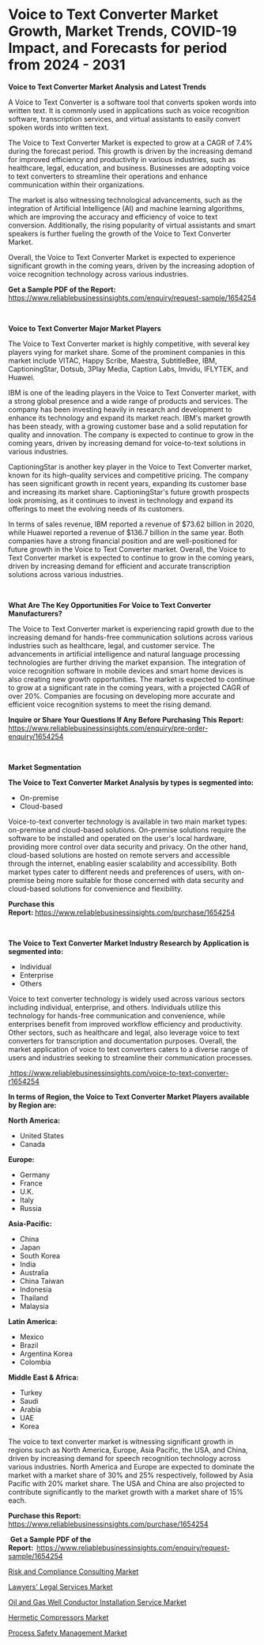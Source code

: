 <p><h1>Voice to Text Converter Market Growth, Market Trends, COVID-19 Impact, and Forecasts for period from 2024 - 2031</h1></p><p><strong>Voice to Text Converter Market Analysis and Latest Trends</strong></p>
<p><p>A Voice to Text Converter is a software tool that converts spoken words into written text. It is commonly used in applications such as voice recognition software, transcription services, and virtual assistants to easily convert spoken words into written text.</p><p>The Voice to Text Converter Market is expected to grow at a CAGR of 7.4% during the forecast period. This growth is driven by the increasing demand for improved efficiency and productivity in various industries, such as healthcare, legal, education, and business. Businesses are adopting voice to text converters to streamline their operations and enhance communication within their organizations.</p><p>The market is also witnessing technological advancements, such as the integration of Artificial Intelligence (AI) and machine learning algorithms, which are improving the accuracy and efficiency of voice to text conversion. Additionally, the rising popularity of virtual assistants and smart speakers is further fueling the growth of the Voice to Text Converter Market.</p><p>Overall, the Voice to Text Converter Market is expected to experience significant growth in the coming years, driven by the increasing adoption of voice recognition technology across various industries.</p></p>
<p><strong>Get a Sample PDF of the Report:&nbsp;</strong> <a href="https://www.reliablebusinessinsights.com/enquiry/request-sample/1654254">https://www.reliablebusinessinsights.com/enquiry/request-sample/1654254</a></p>
<p>&nbsp;</p>
<p><strong>Voice to Text Converter Major Market Players</strong></p>
<p><p>The Voice to Text Converter market is highly competitive, with several key players vying for market share. Some of the prominent companies in this market include VITAC, Happy Scribe, Maestra, SubtitleBee, IBM, CaptioningStar, Dotsub, 3Play Media, Caption Labs, Imvidu, IFLYTEK, and Huawei.</p><p>IBM is one of the leading players in the Voice to Text Converter market, with a strong global presence and a wide range of products and services. The company has been investing heavily in research and development to enhance its technology and expand its market reach. IBM's market growth has been steady, with a growing customer base and a solid reputation for quality and innovation. The company is expected to continue to grow in the coming years, driven by increasing demand for voice-to-text solutions in various industries.</p><p>CaptioningStar is another key player in the Voice to Text Converter market, known for its high-quality services and competitive pricing. The company has seen significant growth in recent years, expanding its customer base and increasing its market share. CaptioningStar's future growth prospects look promising, as it continues to invest in technology and expand its offerings to meet the evolving needs of its customers.</p><p>In terms of sales revenue, IBM reported a revenue of $73.62 billion in 2020, while Huawei reported a revenue of $136.7 billion in the same year. Both companies have a strong financial position and are well-positioned for future growth in the Voice to Text Converter market. Overall, the Voice to Text Converter market is expected to continue to grow in the coming years, driven by increasing demand for efficient and accurate transcription solutions across various industries.</p></p>
<p>&nbsp;</p>
<p><strong>What Are The Key Opportunities For Voice to Text Converter Manufacturers?</strong></p>
<p><p>The Voice to Text Converter market is experiencing rapid growth due to the increasing demand for hands-free communication solutions across various industries such as healthcare, legal, and customer service. The advancements in artificial intelligence and natural language processing technologies are further driving the market expansion. The integration of voice recognition software in mobile devices and smart home devices is also creating new growth opportunities. The market is expected to continue to grow at a significant rate in the coming years, with a projected CAGR of over 20%. Companies are focusing on developing more accurate and efficient voice recognition systems to meet the rising demand.</p></p>
<p><strong>Inquire or Share Your Questions If Any Before Purchasing This Report:</strong> <a href="https://www.reliablebusinessinsights.com/enquiry/pre-order-enquiry/1654254">https://www.reliablebusinessinsights.com/enquiry/pre-order-enquiry/1654254</a></p>
<p>&nbsp;</p>
<p><strong>Market Segmentation</strong></p>
<p><strong>The Voice to Text Converter Market Analysis by types is segmented into:</strong></p>
<p><ul><li>On-premise</li><li>Cloud-based</li></ul></p>
<p><p>Voice-to-text converter technology is available in two main market types: on-premise and cloud-based solutions. On-premise solutions require the software to be installed and operated on the user's local hardware, providing more control over data security and privacy. On the other hand, cloud-based solutions are hosted on remote servers and accessible through the internet, enabling easier scalability and accessibility. Both market types cater to different needs and preferences of users, with on-premise being more suitable for those concerned with data security and cloud-based solutions for convenience and flexibility.</p></p>
<p><strong>Purchase this Report:&nbsp;</strong><a href="https://www.reliablebusinessinsights.com/purchase/1654254">https://www.reliablebusinessinsights.com/purchase/1654254</a></p>
<p>&nbsp;</p>
<p><strong>The Voice to Text Converter Market Industry Research by Application is segmented into:</strong></p>
<p><ul><li>Individual</li><li>Enterprise</li><li>Others</li></ul></p>
<p><p>Voice to text converter technology is widely used across various sectors including individual, enterprise, and others. Individuals utilize this technology for hands-free communication and convenience, while enterprises benefit from improved workflow efficiency and productivity. Other sectors, such as healthcare and legal, also leverage voice to text converters for transcription and documentation purposes. Overall, the market application of voice to text converters caters to a diverse range of users and industries seeking to streamline their communication processes.</p></p>
<p><a href="https://www.reliablebusinessinsights.com/voice-to-text-converter-r1654254">&nbsp;https://www.reliablebusinessinsights.com/voice-to-text-converter-r1654254</a></p>
<p><strong>In terms of Region, the Voice to Text Converter Market Players available by Region are:</strong></p>
<p>
    <p> <strong> North America: </strong>
        <ul>
            <li>United States</li>
            <li>Canada</li>
        </ul>
        </p> 
    <p> <strong> Europe: </strong>
        <ul>
            <li>Germany</li>
            <li>France</li>
            <li>U.K.</li>
            <li>Italy</li>
            <li>Russia</li>
        </ul>
        </p> 
    <p> <strong> Asia-Pacific: </strong>
        <ul>
            <li>China</li>
            <li>Japan</li>
            <li>South Korea</li>
            <li>India</li>
            <li>Australia</li>
            <li>China Taiwan</li>
            <li>Indonesia</li>
            <li>Thailand</li>
            <li>Malaysia</li>
        </ul>
        </p> 
    <p> <strong> Latin America: </strong>
        <ul>
            <li>Mexico</li>
            <li>Brazil</li>
            <li>Argentina Korea</li>
            <li>Colombia</li>
        </ul>
        </p> 
    <p> <strong> Middle East & Africa: </strong>
        <ul>
            <li>Turkey</li>
            <li>Saudi</li>
            <li>Arabia</li>
            <li>UAE</li>
            <li>Korea</li>
        </ul>
    </p>
    </p>
<p><p>The voice to text converter market is witnessing significant growth in regions such as North America, Europe, Asia Pacific, the USA, and China, driven by increasing demand for speech recognition technology across various industries. North America and Europe are expected to dominate the market with a market share of 30% and 25% respectively, followed by Asia Pacific with 20% market share. The USA and China are also projected to contribute significantly to the market growth with a market share of 15% each.</p></p>
<p><strong>Purchase this Report: </strong><a href="https://www.reliablebusinessinsights.com/purchase/1654254">https://www.reliablebusinessinsights.com/purchase/1654254</a></p>
<p>&nbsp;<strong>Get a Sample PDF of the Report:&nbsp;&nbsp;</strong><a href="https://www.reliablebusinessinsights.com/enquiry/request-sample/1654254">https://www.reliablebusinessinsights.com/enquiry/request-sample/1654254</a></p>
<p><strong></strong></p>
<p><p><a href="https://github.com/LarryPearsongXXfvf/Market-Research-Report-List-1/blob/main/risk-and-compliance-consulting-market.md">Risk and Compliance Consulting Market</a></p><p><a href="https://medium.com/@rontayewer0/lawyers-legal-services-market-size-is-growing-at-cagr-of-9-7-d0345a6c6e23">Lawyers' Legal Services Market</a></p><p><a href="https://medium.com/@nathalelly87957/exploring-oil-and-gas-well-conductor-installation-service-market-dynamics-global-trends-and-future-ac9b79679d29">Oil and Gas Well Conductor Installation Service Market</a></p><p><a href="https://issuu.com/reportprime-2/docs/hermetic-compressors-market-size-2030.pptx">Hermetic Compressors Market</a></p><p><a href="https://github.com/brendafegmorris532/Market-Research-Report-List-1/blob/main/process-safety-management-market.md">Process Safety Management Market</a></p></p>